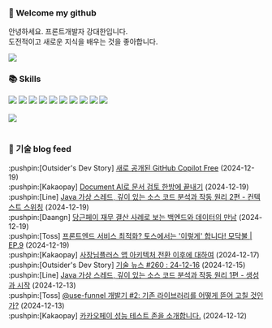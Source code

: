 ### 👋 Welcome my github

안녕하세요. 프론트개발자 강대한입니다.
<br>
도전적이고 새로운 지식을 배우는 것을 좋아합니다.

<!--
![header](https://capsule-render.vercel.app/api?type=Waving&color=auto&height=300&section=header&text=Welcome&fontAlignY=40&desc=KangDaeHan%20github%20&descSize=20&descAlignY=55&animation=fadeIn&fontSize=90)

**KangDaeHan/KangDaeHan** is a ✨ _special_ ✨ repository because its `README.md` (this file) appears on your GitHub profile.

Here are some ideas to get you started:

- 🔭 I’m currently working on ...
- 🌱 I’m currently learning ...
- 👯 I’m looking to collaborate on ...
- 🤔 I’m looking for help with ...
- 💬 Ask me about ...
- 📫 How to reach me: ...
- 😄 Pronouns: ...
- ⚡ Fun fact: ...
-->

<a href="https://twinfamily.github.io" target="_blank"><img src="https://img.shields.io/badge/Blog-121D33?style=flat-square&logo=blogger&logoColor=ffffff"/></a>

### :books: Skills
<a href="#" target="_blank"><img src="https://img.shields.io/badge/React-61DAFB?style=flat-square&logo=react&logoColor=ffffff"/></a>
<a href="#" target="_blank"><img src="https://img.shields.io/badge/Html5-E34F26?style=flat-square&logo=html5&logoColor=ffffff"/></a>
<a href="#" target="_blank"><img src="https://img.shields.io/badge/Javascript-F7DF1E?style=flat-square&logo=javascript&logoColor=ffffff"/></a>
<a href="#" target="_blank"><img src="https://img.shields.io/badge/Cssmodules-000000?style=flat-square&logo=cssmodules&logoColor=ffffff"/></a>
<a href="#" target="_blank"><img src="https://img.shields.io/badge/Node.js-339933?style=flat-square&logo=nodedotjs&logoColor=ffffff"/></a>
<a href="#" target="_blank"><img src="https://img.shields.io/badge/Typescript-3178C6?style=flat-square&logo=typescript&logoColor=ffffff"/></a>
<a href="#" target="_blank"><img src="https://img.shields.io/badge/Git-F05032?style=flat-square&logo=git&logoColor=ffffff"/></a>
<a href="#" target="_blank"><img src="https://img.shields.io/badge/Gitlab-FC6D26?style=flat-square&logo=gitlab&logoColor=ffffff"/></a>
<a href="#" target="_blank"><img src="https://img.shields.io/badge/Webpack-8DD6F9?style=flat-square&logo=webpack&logoColor=ffffff"/></a>
<a href="#" target="_blank"><img src="https://img.shields.io/badge/Vite-646CFF?style=flat-square&logo=vite&logoColor=ffffff"/></a>
<br><br>
<img src="https://github-readme-stats.vercel.app/api/top-langs/?username=KangDaeHan&layout=compact">
<br><br>
### :round_pushpin: 기술 blog feed
<!-- BLOG-POST-LIST:START --><div>:pushpin:[Outsider's Dev Story] <a target="_blank" href="https://blog.outsider.ne.kr/1747">새로 공개된 GitHub Copilot Free</a> (2024-12-19)</div><div>:pushpin:[Kakaopay] <a target="_blank" href="https://tech.kakaopay.com/post/ifkakao2024-document-ai/">Document AI로 문서 검토 한방에 끝내기</a> (2024-12-19)</div><div>:pushpin:[Line] <a target="_blank" href="https://techblog.lycorp.co.jp/ko/about-java-virtual-thread-2">Java 가상 스레드, 깊이 있는 소스 코드 분석과 작동 원리 2편 - 컨텍스트 스위칭</a> (2024-12-19)</div><div>:pushpin:[Daangn] <a target="_blank" href="https://medium.com/daangn/%EB%8B%B9%EA%B7%BC%ED%8E%98%EC%9D%B4-%EC%9E%AC%EB%AC%B4-%EA%B2%B0%EC%82%B0-%EC%82%AC%EB%A1%80%EB%A1%9C-%EB%B3%B4%EB%8A%94-%EB%B0%B1%EC%97%94%EB%93%9C%EC%99%80-%EB%8D%B0%EC%9D%B4%ED%84%B0%EC%9D%98-%EB%A7%8C%EB%82%A8-46c355b4dc41?source=rss----4505f82a2dbd---4">당근페이 재무 결산 사례로 보는 백엔드와 데이터의 만남</a> (2024-12-19)</div><div>:pushpin:[Toss] <a target="_blank" href="https://toss.tech/article/32583">프론트엔드 서비스 최적화? 토스에서는 &#39;이렇게&#39; 합니다! 모닥불 | EP.9</a> (2024-12-19)</div><div>:pushpin:[Kakaopay] <a target="_blank" href="https://tech.kakaopay.com/post/ifkakao2024-architecture-migration-for-ceo-app/">사장님플러스 앱 아키텍처 전환 이후에 대하여</a> (2024-12-17)</div><div>:pushpin:[Outsider's Dev Story] <a target="_blank" href="https://blog.outsider.ne.kr/1746">기술 뉴스 #260 : 24-12-16</a> (2024-12-15)</div><div>:pushpin:[Line] <a target="_blank" href="https://techblog.lycorp.co.jp/ko/about-java-virtual-thread-1">Java 가상 스레드, 깊이 있는 소스 코드 분석과 작동 원리 1편 - 생성과 시작</a> (2024-12-13)</div><div>:pushpin:[Toss] <a target="_blank" href="https://toss.tech/article/use-funnel-2">@use-funnel 개발기 #2: 기존 라이브러리를 어떻게 뜯어 고칠 것인가?</a> (2024-12-13)</div><div>:pushpin:[Kakaopay] <a target="_blank" href="https://tech.kakaopay.com/post/perftest_zone/">카카오페이 성능 테스트 존을 소개합니다.</a> (2024-12-12)</div><!-- BLOG-POST-LIST:END -->

<!-- ![Anurag's GitHub stats](https://github-readme-stats.vercel.app/api?username=KangDaeHan&show_icons=true&theme=radical) -->
